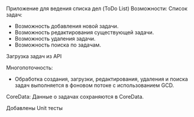 Приложение для ведения списка дел (ToDo List)
Возможности:
Список задач:
- Возможность добавления новой задачи.
- Возможность редактирования существующей задачи.
- Возможность удаления задачи.
- Возможность поиска по задачам.

Загрузка задач из API

Многопоточность:
- Обработка создания, загрузки, редактирования, удаления и поиска задач 
выполняeтся в фоновом потоке с использованием GCD.

CoreData:
Данные о задачах сохраняются в CoreData.

Добавлены Unit тесты

